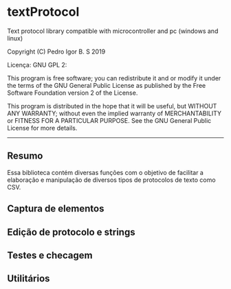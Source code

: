 # textProtocol

Text protocol library compatible with microcontroller and pc (windows and linux)


Copyright (C) Pedro Igor B. S 2019

Licença: GNU GPL 2:

This program is free software; you can redistribute it and or modify it under the terms of the GNU General Public License as published by the Free Software Foundation version 2 of the License.

This program is distributed in the hope that it will be useful, but WITHOUT ANY WARRANTY; without even the implied warranty of MERCHANTABILITY or FITNESS FOR A PARTICULAR PURPOSE.  See the GNU General Public License for more details.

---
 
## **Resumo**
Essa biblioteca contém diversas funções com o objetivo de facilitar a elaboração e manipulação de diversos tipos de protocolos de texto como CSV.




## **Captura de elementos**
## **Edição de protocolo e strings**
## **Testes e checagem**
## **Utilitários**
